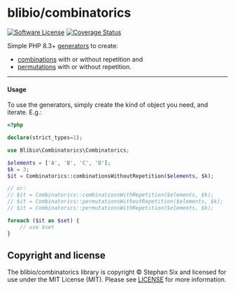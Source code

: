 # blibio/combinatorics

[![Software License][badge-license]][license]
[![Coverage Status][badge-coverage]][coverage]

Simple PHP 8.3+ [generators][] to create:

- [combinations][] with or without repetition and 
- [permutations][] with or without repetition.

---

#### Usage

To use the generators, simply create the kind of object you need, and iterate. E.g.:

````php
<?php

declare(strict_types=1);

use Blibio\Combinatorics\Combinatorics;

$elements = ['A', 'B', 'C', 'D'];
$k = 3;
$it = Combinatorics::combinationsWithoutRepetition($elements, $k);

// or:
// $it = Combinatorics::combinationsWithRepetition($elements, $k);
// $it = Combinatorics::permutationsWithoutRepetition($elements, $k);
// $it = Combinatorics::permutationsWithRepetition($elements, $k);

foreach ($it as $set) {
    // use $set
}
````

## Copyright and license

The blibio/combinatorics library is copyright © Stephan Six and licensed for use under the MIT License (MIT). Please see [LICENSE][] for more information.

[generators]: https://php.net/manual/language.generators.overview.php
[combinations]: https://en.wikipedia.org/wiki/Combination
[permutations]: https://en.wikipedia.org/wiki/Permutation
[badge-license]: https://img.shields.io/badge/license-MIT-brightgreen.svg?style=flat-square
[badge-coverage]: https://codecov.io/gh/blibio/combinatorics/branch/main/graph/badge.svg
[license]: https://github.com/blibio/combinatorics/blob/main/LICENSE
[coverage]: https://codecov.io/gh/blibio/combinatorics
